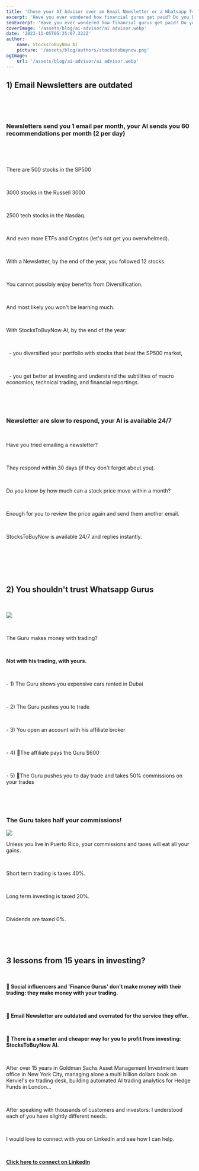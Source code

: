 ```yaml
---
title: 'Chose your AI Advisor over am Email Newsletter or a Whatsapp Trading Gurus'
excerpt: 'Have you ever wondered how financial gurus get paid? Do you know why Newsletters are overrated?'
seoExcerpt: 'Have you ever wondered how financial gurus get paid? Do you know why Newsletters are overrated?'
coverImage: '/assets/blog/ai-advisor/ai advisor.webp'
date: '2023-11-05T05:35:07.322Z'
author:
    name: StocksToBuyNow AI
    picture: '/assets/blog/authors/stockstobuynow.png'
ogImage:
    url: '/assets/blog/ai-advisor/ai advisor.webp'
---
```



## 1) Email Newsletters are outdated

&nbsp;

&nbsp;

### Newsletters send you 1 email per month, your AI sends you 60 recommendations per month (2 per day)

&nbsp;

&nbsp;

There are 500 stocks in the SP500

&nbsp;

3000 stocks in the Russell 3000

&nbsp;

2500 tech stocks in the Nasdaq.

&nbsp;

And even more ETFs and Cryptos (let's not get you overwhelmed).

&nbsp;

With a Newsletter, by the end of the year, you followed 12 stocks.

&nbsp;

You cannot possibly enjoy benefits from Diversification.

&nbsp;

And most likely you won't be learning much.

&nbsp;


With StocksToBuyNow AI, by the end of the year:

&nbsp;

&nbsp; - you diversified your portfolio with stocks that beat the SP500 market,

&nbsp;

&nbsp; - you get better at investing and understand the subtilities of macro economics, technical trading, and financial reportings.

&nbsp;

&nbsp;

### Newsletter are slow to respond, your AI is available 24/7

&nbsp;

Have you tried emailing a newsletter?

&nbsp;

They respond within 30 days (if they don't forget about you).

&nbsp;

Do you know by how much can a stock price move within a month?

&nbsp;

Enough for you to review the price again and send them another email.

&nbsp;

StocksToBuyNow is available 24/7 and replies instantly.


&nbsp;

&nbsp;

&nbsp;

## 2) You shouldn't trust Whatsapp Gurus

&nbsp;

![](/assets/blog/ai-advisor/how-finance-gurus-make-money.webp)

&nbsp;

The Guru makes money with trading?

&nbsp;

**Not with his trading, with yours.**

&nbsp;


\- 1) The Guru shows you expensive cars rented in Dubai

&nbsp;

\- 2) The Guru pushes you to trade

&nbsp;

\- 3) You open an account with his affiliate broker

&nbsp;

\- 4) 🧐The affiliate pays the Guru $600

&nbsp;

\- 5) 🤯The Guru pushes you to day trade and takes 50% commissions on your trades

&nbsp;

&nbsp;

### The Guru takes half your commissions!

![](/assets/blog/ai-advisor/how_trading_gurus_make_money.png)


Unless you live in Puerto Rico, your commissions and taxes will eat all your gains.

&nbsp;

Short term trading is taxes 40%.

&nbsp;

Long term investing is taxed 20%.

&nbsp;

Dividends are taxed 0%.

&nbsp;


&nbsp;


## 3 lessons from 15 years in investing?

&nbsp;

**🦄 Social influencers and 'Finance Gurus' don't make money with their trading: they make money with your trading.**

&nbsp;

**💾 Email Newsletter are outdated and overrated for the service they offer.**

&nbsp;

**🧠 There is a smarter and cheaper way for you to profit from investing: StocksToBuyNow AI.**

&nbsp;

After over 15 years in Goldman Sachs Asset Management Investment team office in New York City, managing alone a multi billion dollars book on Kerviel's ex trading desk, building automated AI trading analytics for Hedge Funds in London...

&nbsp;

After speaking with thousands of customers and investors: I understood each of you have slightly different needs.

&nbsp;

I would love to connect with you on LinkedIn and see how I can help.

&nbsp;

**[Click here to connect on LinkedIn](https://www.linkedin.com/in/anesshusseinali/)**

&nbsp;

&nbsp;


&nbsp;